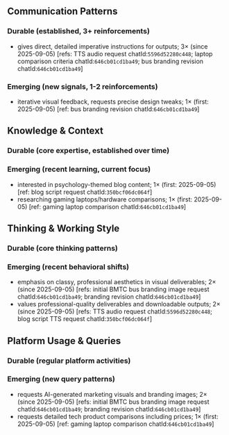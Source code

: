## Communication Patterns
### Durable (established, 3+ reinforcements)
- gives direct, detailed imperative instructions for outputs; 3× (since 2025-09-05) [refs: TTS audio request chatId:`5596d52280c448`; laptop comparison criteria chatId:`646cb01cd1ba49`; bus branding revision chatId:`646cb01cd1ba49`]

### Emerging (new signals, 1-2 reinforcements)
- iterative visual feedback, requests precise design tweaks; 1× (first: 2025-09-05) [ref: bus branding revision chatId:`646cb01cd1ba49`]

## Knowledge & Context
### Durable (core expertise, established over time)

### Emerging (recent learning, current focus)
- interested in psychology-themed blog content; 1× (first: 2025-09-05) [ref: blog script request chatId:`350bcf06dc064f`]
- researching gaming laptops/hardware comparisons; 1× (first: 2025-09-05) [ref: gaming laptop comparison chatId:`646cb01cd1ba49`]

## Thinking & Working Style
### Durable (core thinking patterns)

### Emerging (recent behavioral shifts)
- emphasis on classy, professional aesthetics in visual deliverables; 2× (since 2025-09-05) [refs: initial BMTC bus branding image request chatId:`646cb01cd1ba49`; branding revision chatId:`646cb01cd1ba49`]
- values professional-quality deliverables and downloadable outputs; 2× (since 2025-09-05) [refs: TTS audio request chatId:`5596d52280c448`; blog script TTS request chatId:`350bcf06dc064f`]

## Platform Usage & Queries
### Durable (regular platform activities)

### Emerging (new query patterns)
- requests AI-generated marketing visuals and branding images; 2× (since 2025-09-05) [refs: initial BMTC bus branding image request chatId:`646cb01cd1ba49`; branding revision chatId:`646cb01cd1ba49`]
- requests detailed tech product comparisons including prices; 1× (first: 2025-09-05) [ref: gaming laptop comparison chatId:`646cb01cd1ba49`]